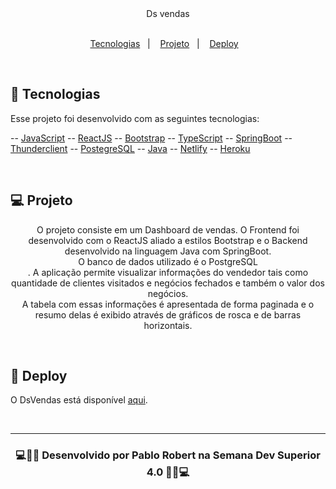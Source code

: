 <div align="center">
  Ds vendas
  <p align="center">
  <br/>
  <a href="#-tecnologias">Tecnologias</a>&nbsp;&nbsp;&nbsp;|&nbsp;&nbsp;&nbsp;
  <a href="#-projeto">Projeto</a>&nbsp;&nbsp;&nbsp;|&nbsp;&nbsp;&nbsp;
  <a href="#-deploy">Deploy</a>&nbsp;&nbsp;&nbsp;
</p>
</div>

<br/>

## 🔨 Tecnologias

Esse projeto foi desenvolvido com as seguintes tecnologias:

-- [JavaScript](https://developer.mozilla.org/pt-BR/docs/Learn/JavaScript)
-- [ReactJS](https://reactjs.org)
-- [Bootstrap](https://getbootstrap.com)
-- [TypeScript](https://www.typescriptlang.org/)
-- [SpringBoot](https://spring.io/projects/spring-boot)
-- [Thunderclient](https://www.thunderclient.io/)
-- [PostegreSQL](https://www.postgresql.org)
-- [Java](https://www.java.com/pt-BR/)
-- [Netlify](https://www.netlify.com)
-- [Heroku](https://dashboard.heroku.com/apps)

<br/>

## 💻 Projeto

<p align="center">
O projeto consiste em um Dashboard de vendas.
O Frontend foi desenvolvido com o ReactJS aliado a estilos Bootstrap e o Backend desenvolvido na linguagem Java com SpringBoot.<br/>
O banco de dados utilizado é o PostgreSQL<br/>.
A aplicação permite visualizar informações do vendedor tais como quantidade de clientes visitados e negócios fechados e também o valor dos negócios.<br/>
A tabela com essas informações é apresentada de forma paginada e o resumo delas é exibido através de gráficos de rosca e de barras horizontais.<br/>
</p>

<br/>

## 🏢 Deploy

O DsVendas está disponível [aqui](https://dsvendas-pablorobert.netlify.app/).

<br/>

---

<div align="center">
<h3>
💻👨‍💻 Desenvolvido por Pablo Robert na Semana Dev Superior 4.0 👨‍💻💻
</h3>
</div>